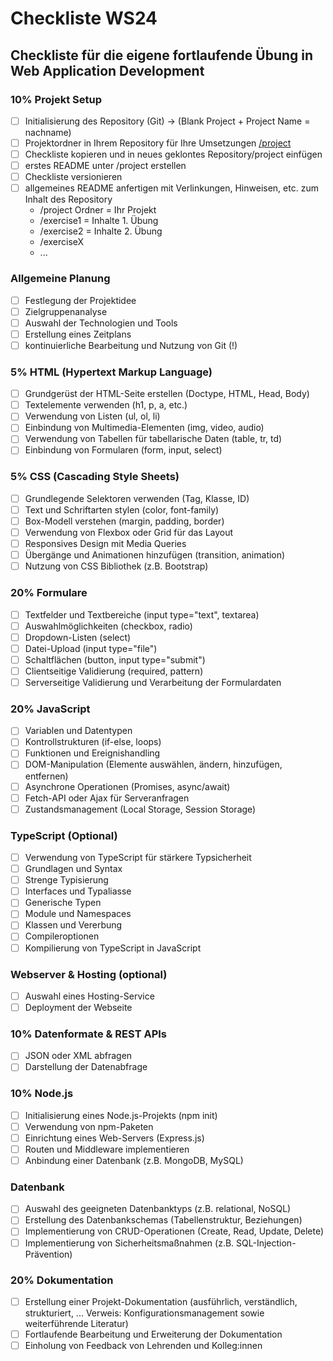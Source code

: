 # Checkliste WS24

## Checkliste für die eigene fortlaufende Übung in Web Application Development

### 10% Projekt Setup
- [ ] Initialisierung des Repository (Git) -> (Blank Project + Project Name = nachname) 
- [ ] Projektordner in Ihrem Repository für Ihre Umsetzungen [/project](/project)
- [ ] Checkliste kopieren und in neues geklontes Repository/project einfügen
- [ ] erstes README unter /project erstellen
- [ ] Checkliste versionieren
- [ ] allgemeines README anfertigen mit Verlinkungen, Hinweisen, etc. zum Inhalt des Repository
	- /project Ordner = Ihr Projekt
	- /exercise1 = Inhalte 1. Übung
	- /exercise2 = Inhalte 2. Übung
	- /exerciseX 
	- ... 

### Allgemeine Planung
- [ ] Festlegung der Projektidee
- [ ] Zielgruppenanalyse
- [ ] Auswahl der Technologien und Tools
- [ ] Erstellung eines Zeitplans
- [ ] kontinuierliche Bearbeitung und Nutzung von Git (!)

### 5% HTML (Hypertext Markup Language)
- [ ] Grundgerüst der HTML-Seite erstellen (Doctype, HTML, Head, Body)
- [ ] Textelemente verwenden (h1, p, a, etc.)
- [ ] Verwendung von Listen (ul, ol, li)
- [ ] Einbindung von Multimedia-Elementen (img, video, audio)
- [ ] Verwendung von Tabellen für tabellarische Daten (table, tr, td)
- [ ] Einbindung von Formularen (form, input, select)
  
### 5% CSS (Cascading Style Sheets)
- [ ] Grundlegende Selektoren verwenden (Tag, Klasse, ID)
- [ ] Text und Schriftarten stylen (color, font-family)
- [ ] Box-Modell verstehen (margin, padding, border)
- [ ] Verwendung von Flexbox oder Grid für das Layout
- [ ] Responsives Design mit Media Queries
- [ ] Übergänge und Animationen hinzufügen (transition, animation)
- [ ] Nutzung von CSS Bibliothek (z.B. Bootstrap)

### 20% Formulare
- [ ] Textfelder und Textbereiche (input type="text", textarea)
- [ ] Auswahlmöglichkeiten (checkbox, radio)
- [ ] Dropdown-Listen (select)
- [ ] Datei-Upload (input type="file")
- [ ] Schaltflächen (button, input type="submit")
- [ ] Clientseitige Validierung (required, pattern)
- [ ] Serverseitige Validierung und Verarbeitung der Formulardaten

### 20% JavaScript
- [ ] Variablen und Datentypen
- [ ] Kontrollstrukturen (if-else, loops)
- [ ] Funktionen und Ereignishandling
- [ ] DOM-Manipulation (Elemente auswählen, ändern, hinzufügen, entfernen)
- [ ] Asynchrone Operationen (Promises, async/await)
- [ ] Fetch-API oder Ajax für Serveranfragen
- [ ] Zustandsmanagement (Local Storage, Session Storage)

### TypeScript (Optional)
- [ ] Verwendung von TypeScript für stärkere Typsicherheit
- [ ] Grundlagen und Syntax
- [ ] Strenge Typisierung
- [ ] Interfaces und Typaliasse
- [ ] Generische Typen
- [ ] Module und Namespaces
- [ ] Klassen und Vererbung
- [ ] Compileroptionen
- [ ] Kompilierung von TypeScript in JavaScript

### Webserver & Hosting (optional)
- [ ] Auswahl eines Hosting-Service
- [ ] Deployment der Webseite

### 10% Datenformate & REST APIs
- [ ] JSON oder XML abfragen 
- [ ] Darstellung der Datenabfrage

### 10% Node.js
- [ ] Initialisierung eines Node.js-Projekts (npm init)
- [ ] Verwendung von npm-Paketen
- [ ] Einrichtung eines Web-Servers (Express.js)
- [ ] Routen und Middleware implementieren
- [ ] Anbindung einer Datenbank (z.B. MongoDB, MySQL)

### Datenbank
- [ ] Auswahl des geeigneten Datenbanktyps (z.B. relational, NoSQL)
- [ ] Erstellung des Datenbankschemas (Tabellenstruktur, Beziehungen)
- [ ] Implementierung von CRUD-Operationen (Create, Read, Update, Delete)
- [ ] Implementierung von Sicherheitsmaßnahmen (z.B. SQL-Injection-Prävention)

### 20% Dokumentation
- [ ] Erstellung einer Projekt-Dokumentation (ausführlich, verständlich, strukturiert, ... Verweis: Konfigurationsmanagement sowie weiterführende Literatur)
- [ ] Fortlaufende Bearbeitung und Erweiterung der Dokumentation
- [ ] Einholung von Feedback von Lehrenden und Kolleg:innen